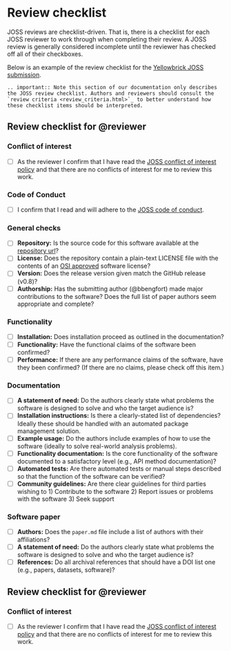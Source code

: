 Review checklist
===============

JOSS reviews are checklist-driven. That is, there is a checklist for each JOSS reviewer to work through when completing their review. A JOSS review is generally considered incomplete until the reviewer has checked off all of their checkboxes.

Below is an example of the review checklist for the [Yellowbrick JOSS submission](https://github.com/openjournals/joss-reviews/issues/1075).

```eval_rst
.. important:: Note this section of our documentation only describes the JOSS review checklist. Authors and reviewers should consult the `review criteria <review_criteria.html>`_ to better understand how these checklist items should be interpreted.
```

## Review checklist for @reviewer

### Conflict of interest

- [ ] As the reviewer I confirm that I have read the [JOSS conflict of interest policy](https://github.com/openjournals/joss/blob/master/COI.md) and that there are no conflicts of interest for me to review this work.

### Code of Conduct

- [ ] I confirm that I read and will adhere to the [JOSS code of conduct](https://joss.theoj.org/about#code_of_conduct).

### General checks

- [ ] **Repository:** Is the source code for this software available at the <a target="_blank" href="https://github.com/DistrictDataLabs/yellowbrick">repository url</a>?
- [ ] **License:** Does the repository contain a plain-text LICENSE file with the contents of an [OSI approved](https://opensource.org/licenses/alphabetical) software license?
- [ ] **Version:** Does the release version given match the GitHub release (v0.8)?
- [ ] **Authorship:** Has the submitting author (@bbengfort) made major contributions to the software? Does the full list of paper authors seem appropriate and complete?

### Functionality

- [ ] **Installation:** Does installation proceed as outlined in the documentation?
- [ ] **Functionality:** Have the functional claims of the software been confirmed?
- [ ] **Performance:** If there are any performance claims of the software, have they been confirmed? (If there are no claims, please check off this item.)

### Documentation

- [ ] **A statement of need:** Do the authors clearly state what problems the software is designed to solve and who the target audience is?
- [ ] **Installation instructions:** Is there a clearly-stated list of dependencies? Ideally these should be handled with an automated package management solution.
- [ ] **Example usage:** Do the authors include examples of how to use the software (ideally to solve real-world analysis problems).
- [ ] **Functionality documentation:** Is the core functionality of the software documented to a satisfactory level (e.g., API method documentation)?
- [ ] **Automated tests:** Are there automated tests or manual steps described so that the function of the software can be verified?
- [ ] **Community guidelines:** Are there clear guidelines for third parties wishing to 1) Contribute to the software 2) Report issues or problems with the software 3) Seek support

### Software paper

- [ ] **Authors:** Does the `paper.md` file include a list of authors with their affiliations?
- [ ] **A statement of need:** Do the authors clearly state what problems the software is designed to solve and who the target audience is?
- [ ] **References:** Do all archival references that should have a DOI list one (e.g., papers, datasets, software)?

## Review checklist for @reviewer

### Conflict of interest

- [ ] As the reviewer I confirm that I have read the [JOSS conflict of interest policy](https://github.com/openjournals/joss/blob/master/COI.md) and that there are no conflicts of interest for me to review this work.
